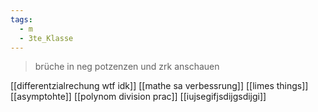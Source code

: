 ```yaml
---
tags:
  - m
  - 3te_Klasse
---
```

> brüche in neg potzenzen und zrk anschauen

[[differentzialrechung wtf idk]]
[[mathe sa verbessrung]]
[[limes things]]
[[asymptohte]]
[[polynom division prac]]
[[iujsegifjsdijgsdijgi]]